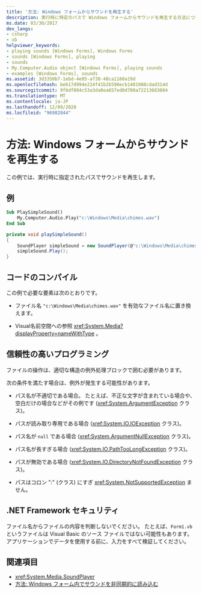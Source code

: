 ```yaml
---
title: '方法: Windows フォームからサウンドを再生する'
description: 実行時に特定のパスで Windows フォームからサウンドを再生する方法について説明します。 また、コードと .NET セキュリティフレームワークをコンパイルする方法についても説明します。
ms.date: 03/30/2017
dev_langs:
- csharp
- vb
helpviewer_keywords:
- playing sounds [Windows Forms], Windows Forms
- sounds [Windows Forms], playing
- sounds
- My.Computer.Audio object [Windows Forms], playing sounds
- examples [Windows Forms], sounds
ms.assetid: 3d3350b7-1ebd-4e05-a738-48ca1160a19d
ms.openlocfilehash: beb17d994e224f41b2b590ecb1401988cdad314d
ms.sourcegitcommit: 9f6df084c53a3da0ea657ed0d708a72213683084
ms.translationtype: MT
ms.contentlocale: ja-JP
ms.lasthandoff: 12/09/2020
ms.locfileid: "96982844"
---
```

# <a name="how-to-play-a-sound-from-a-windows-form"></a>方法: Windows フォームからサウンドを再生する
この例では、実行時に指定されたパスでサウンドを再生します。

## <a name="example"></a>例

```vb
Sub PlaySimpleSound()
    My.Computer.Audio.Play("c:\Windows\Media\chimes.wav")
End Sub
```

```csharp
private void playSimpleSound()
{
    SoundPlayer simpleSound = new SoundPlayer(@"c:\Windows\Media\chimes.wav");
    simpleSound.Play();
}
```

## <a name="compiling-the-code"></a>コードのコンパイル
 この例で必要な要素は次のとおりです。

- ファイル名 `"c:\Windows\Media\chimes.wav"` を有効なファイル名に置き換えます。

- Visual名前空間への参照 <xref:System.Media?displayProperty=nameWithType> 。

## <a name="robust-programming"></a>信頼性の高いプログラミング
 ファイルの操作は、適切な構造の例外処理ブロックで囲む必要があります。

 次の条件を満たす場合は、例外が発生する可能性があります。

- パス名が不適切である場合。 たとえば、不正な文字が含まれている場合や、空白だけの場合などがその例です (<xref:System.ArgumentException> クラス)。

- パスが読み取り専用である場合 (<xref:System.IO.IOException> クラス)。

- パス名が `null` である場合 (<xref:System.ArgumentNullException> クラス)。

- パス名が長すぎる場合 (<xref:System.IO.PathTooLongException> クラス)。

- パスが無効である場合 (<xref:System.IO.DirectoryNotFoundException> クラス)。

- パスはコロン ":" (クラス) にすぎ <xref:System.NotSupportedException> ません。

## <a name="net-framework-security"></a>.NET Framework セキュリティ
 ファイル名からファイルの内容を判断しないでください。 たとえば、`Form1.vb` というファイルは Visual Basic のソース ファイルではない可能性もあります。 アプリケーションでデータを使用する前に、入力をすべて検証してください。

## <a name="see-also"></a>関連項目

- <xref:System.Media.SoundPlayer>
- [方法: Windows フォーム内でサウンドを非同期的に読み込む](how-to-load-a-sound-asynchronously-within-a-windows-form.md)

